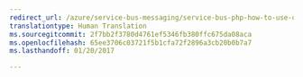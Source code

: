 ```yaml
---
redirect_url: /azure/service-bus-messaging/service-bus-php-how-to-use-queues
translationtype: Human Translation
ms.sourcegitcommit: 2f7bb2f3780d4761ef5346fb380ffc675da08aca
ms.openlocfilehash: 65ee3706c03721f5b1cfa72f2896a3cb20b0b7a7
ms.lasthandoff: 01/20/2017

---
```

